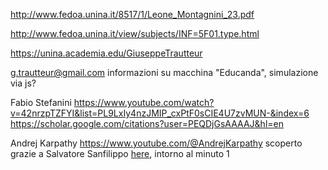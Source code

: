 
http://www.fedoa.unina.it/8517/1/Leone_Montagnini_23.pdf

http://www.fedoa.unina.it/view/subjects/INF=5F01.type.html


https://unina.academia.edu/GiuseppeTrautteur



g.trautteur@gmail.com
informazioni su macchina "Educanda", simulazione via js?



Fabio Stefanini
https://www.youtube.com/watch?v=42nrzpTZFYI&list=PL9LxIy4nzJMIP_cxPtF0sCIE4U7zvMUN-&index=6
https://scholar.google.com/citations?user=PEQDjGsAAAAJ&hl=en




Andrej Karpathy
https://www.youtube.com/@AndrejKarpathy
scoperto grazie a Salvatore Sanfilippo [here](https://www.youtube.com/watch?v=EXbgUXt8fFU), intorno al minuto 1
